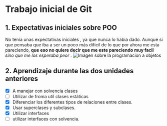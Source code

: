 # Trabajo inicial de Git

## 1. Expectativas iniciales sobre POO ##

No tenía unas expectativas iniciales , ya que nunca lo habia dado.
Aunque si que pensaba que iba a ser un poco más dificil de lo que por ahora me esta pareciendo,  **que eso no quiere decir que me este pareciendo muy  facil**  *sino que me los esperaba peor*  .
![Imagen sobre la programacion a objetos](https://edteam-media.s3.amazonaws.com/community/original/293a1738-c643-465b-8c30-677d8b185e46.jpg)

## 2. Aprendizaje durante las dos unidades anteriores
- [x] A manejar con solvencia clases
- [ ] Utilizar de froma util clases estáticas
- [X] Diferenciar los diferentes tipos de relaciones entre clases.
- [X] Usar superclases y subclases.
- [X] Utilizar interfaces
- [ ] utilizar interfaces con solvencia.